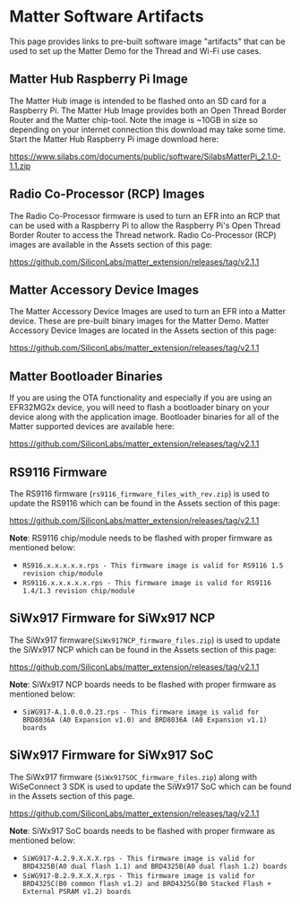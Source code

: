 # Matter Software Artifacts

This page provides links to pre-built software image "artifacts" that can be
used to set up the Matter Demo for the Thread and Wi-Fi use cases.


## Matter Hub Raspberry Pi Image

The Matter Hub image is intended to be flashed onto an SD card for a Raspberry
Pi. The Matter Hub Image provides both an Open Thread Border Router and the
Matter chip-tool. Note the image is ~10GB in size so depending on your internet
connection this download may take some time. Start the Matter Hub Raspberry Pi
image download here:

https://www.silabs.com/documents/public/software/SilabsMatterPi_2.1.0-1.1.zip

## Radio Co-Processor (RCP) Images

The Radio Co-Processor firmware is used to turn an EFR into an RCP that can be
used with a Raspberry Pi to allow the Raspberry Pi's Open Thread Border Router
to access the Thread network. Radio Co-Processor (RCP) images are available in
the Assets section of this page:

https://github.com/SiliconLabs/matter_extension/releases/tag/v2.1.1

## Matter Accessory Device Images

The Matter Accessory Device Images are used to turn an EFR into a Matter device.
These are pre-built binary images for the Matter Demo. Matter Accessory Device
Images are located in the Assets section of this page:

https://github.com/SiliconLabs/matter_extension/releases/tag/v2.1.1

## Matter Bootloader Binaries

If you are using the OTA functionality and especially if you are using an
EFR32MG2x device, you will need to flash a bootloader binary on your device along
with the application image. Bootloader binaries for all of the Matter supported
devices are available here:

https://github.com/SiliconLabs/matter_extension/releases/tag/v2.1.1

## RS9116 Firmware

The RS9116 firmware (`rs9116_firmware_files_with_rev.zip`) is used to update the RS9116 which can be found in the Assets section of this page:

https://github.com/SiliconLabs/matter_extension/releases/tag/v2.1.1

**Note**:
RS9116 chip/module needs to be flashed with proper firmware as mentioned below:
- `RS916.x.x.x.x.x.rps - This firmware image is valid for RS9116 1.5 revision chip/module`
- `RS9116.x.x.x.x.x.rps - This firmware image is valid for RS9116 1.4/1.3 revision chip/module`

## SiWx917 Firmware for SiWx917 NCP

The SiWx917 firmware(`SiWx917NCP_firmware_files.zip`) is used to update the SiWx917 NCP which can be found in the Assets section of this page:

https://github.com/SiliconLabs/matter_extension/releases/tag/v2.1.1

**Note**:
SiWx917 NCP boards needs to be flashed with proper firmware as mentioned below:
- `SiWG917-A.1.0.0.0.23.rps - This firmware image is valid for BRD8036A (A0 Expansion v1.0) and BRD8036A (A0 Expansion v1.1) boards`

## SiWx917 Firmware for SiWx917 SoC

The SiWx917 firmware (`SiWx917SOC_firmware_files.zip`)  along with WiSeConnect 3 SDK is used to update the SiWx917 SoC which can be found in the Assets section of this page.

https://github.com/SiliconLabs/matter_extension/releases/tag/v2.1.1

**Note**:
SiWx917 SoC boards needs to be flashed with proper firmware as mentioned below:
- `SiWG917-A.2.9.X.X.X.rps - This firmware image is valid for BRD4325B(A0 dual flash 1.1) and BRD4325B(A0 dual flash 1.2) boards`
- `SiWG917-B.2.9.X.X.X.rps - This firmware image is valid for BRD4325C(B0 common flash v1.2) and BRD4325G(B0 Stacked Flash + External PSRAM v1.2) boards`
